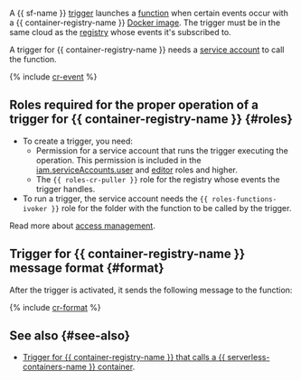 A {{ sf-name }} [trigger](../../functions/concepts/trigger/index.md) launches a [function](../../functions/concepts/function.md) when certain events occur with a {{ container-registry-name }} [Docker image](../../container-registry/concepts/docker-image.md). The trigger must be in the same cloud as the [registry](../../container-registry/concepts/registry.md) whose events it's subscribed to.

A trigger for {{ container-registry-name }} needs a [service account](../../iam/concepts/users/service-accounts.md) to call the function.

{% include [cr-event](cr-event.md) %}

## Roles required for the proper operation of a trigger for {{ container-registry-name }} {#roles}

* To create a trigger, you need:
   * Permission for a service account that runs the trigger executing the operation. This permission is included in the [iam.serviceAccounts.user](../../iam/concepts/access-control/roles.md#sa-user) and [editor](../../iam/concepts/access-control/roles.md#editor) roles and higher.
   * The `{{ roles-cr-puller }}` role for the registry whose events the trigger handles.
* To run a trigger, the service account needs the `{{ roles-functions-ivoker }}` role for the folder with the function to be called by the trigger.

Read more about [access management](../../functions/security/index.md).

## Trigger for {{ container-registry-name }} message format {#format}

After the trigger is activated, it sends the following message to the function:

{% include [cr-format](cr-format.md) %}

## See also {#see-also}

* [Trigger for {{ container-registry-name }} that calls a {{ serverless-containers-name }} container](../../serverless-containers/concepts/trigger/cr-trigger.md).